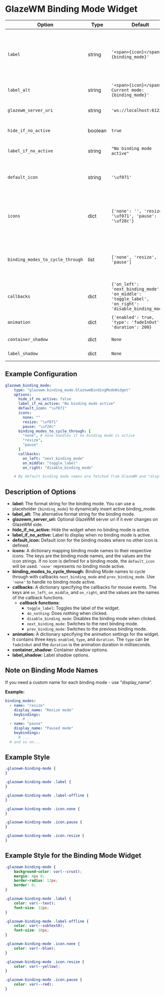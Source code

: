 # GlazeWM Binding Mode Widget

| Option           | Type     | Default                        | Description                                                                 |
|------------------|----------|--------------------------------|-----------------------------------------------------------------------------|
| `label`             | string  | `'<span>{icon}</span> {binding_mode}'` | The format string for the binding mode. You can use a placeholder `{binding_mode}` to dynamically insert active binding_mode. |
| `label_alt`         | string  | `'<span>{icon}</span> Current mode: {binding_mode}'` | The alternative format string for the binding mode. |
| `glazewm_server_uri` | string | `'ws://localhost:6123'` | Optional GlazeWM server uri. |
| `hide_if_no_active` | boolean  | `true` | Hide the widget when no binding mode is active. |
| `label_if_no_active` | string | `"No binding mode active"` | Label to display when no binding mode is active. |
| `default_icon` | string | `'\uf071'` | Default icon for the binding modes where no other icon is specified. |
| `icons` | dict | `{'none': '', 'resize': '\uf071', 'pause': '\uf28c'}` | Specified icons for each Binding Mode; if a binding mode is not specified then the `default_icon` will be used. |
| `binding_modes_to_cycle_through` | list | `['none', 'resize', 'pause']` | Binding Mode names to cycle through with callbacks `next_binding_mode` and `prev_binding_mode` |
| `callbacks` | dict | `{'on_left': 'next_binding_mode', 'on_middle': 'toggle_label', 'on_right': 'disable_binding_mode'}` | Callbacks for mouse events on the widget. |
| `animation` | dict | `{'enabled': true, 'type': 'fadeInOut', 'duration': 200}` | Animation settings for the widget. |
| `container_shadow` | dict   | `None` | Container shadow options. |
| `label_shadow` | dict | `None` | Label shadow options. |

## Example Configuration

```yaml
glazewm_binding_mode:
    type: "glazewm.binding_mode.GlazewmBindingModeWidget"
    options:
      hide_if_no_active: false
      label_if_no_active: "No binding mode active"
      default_icon: "\uf071"
      icons: 
        none: ""
        resize: "\uf071"
        pause: "\uf28c"
      binding_modes_to_cycle_through: [
        "none", # none handles if no binding mode is active
        "resize",
        "pause"
      ]
      callbacks:
        on_left: "next_binding_mode"
        on_middle: "toggle_label"
        on_right: "disable_binding_mode"

    # By default binding mode names are fetched from GlazeWM and "display_name" option takes priority over "name".
```

## Description of Options
- **label:** The format string for the binding mode. You can use a placeholder `{binding_mode}` to dynamically insert active binding_mode.
- **label_alt:** The alternative format string for the binding mode.
- **glazewm_server_uri:** Optional GlazeWM server uri if it ever changes on GlazeWM side.
- **hide_if_no_active:** Hide the widget when no binding mode is active.
- **label_if_no_active:** Label to display when no binding mode is active.
- **default_icon:** Default icon for the binding modes where no other icon is defined.
- **icons:** A dictionary mapping binding mode names to their respective icons. The keys are the binding mode names, and the values are the icon strings. If no icon is defined for a binding mode, the `default_icon` will be used. `'none'` represents no binding mode active.
- **binding_modes_to_cycle_through:** Binding Mode names to cycle through with callbacks `next_binding_mode` and `prev_binding_mode`. Use `'none'` to handle no binding mode active.
- **callbacks:** A dictionary specifying the callbacks for mouse events. The keys are `on_left`, `on_middle`, and `on_right`, and the values are the names of the callback functions.
  - **callback functions**:
    - `toggle_label`: Toggles the label of the widget.
    - `do_nothing`: Does nothing when clicked.
    - `disable_binding_mode`: Disables the binding mode when clicked.
    - `next_binding_mode`: Switches to the next binding mode.
    - `prev_binding_mode`: Switches to the previous binding mode.
- **animation:** A dictionary specifying the animation settings for the widget. It contains three keys: `enabled`, `type`, and `duration`. The `type` can be `fadeInOut` and the `duration` is the animation duration in milliseconds.
- **container_shadow:** Container shadow options.
- **label_shadow:** Label shadow options.

## Note on Binding Mode Names
If you need a custom name for each binding mode - use "display_name".

**Example:**

```yaml
binding_modes:
  - name: "resize"
    display_name: "Resize mode"
    keybindings:
        # ...
  - name: "pause"
    display_name: "Paused mode"
    keybindings:
      # ...
  # and so on...
```

## Example Style
```css
.glazewm-binding-mode {
}

.glazewm-binding-mode .label {
}

.glazewm-binding-mode .label-offline {
}

.glazewm-binding-mode .icon.none {
}

.glazewm-binding-mode .icon.pause {
}

.glazewm-binding-mode .icon.resize {
}
```

## Example Style for the Binding Mode Widget

```css
.glazewm-binding-mode {
    background-color: var(--crust);
    margin: 4px 0;
    border-radius: 12px;
    border: 0;
}

.glazewm-binding-mode .label {
    color: var(--text);
    font-size: 12px;
}

.glazewm-binding-mode .label-offline {
    color: var(--subtext0);
    font-size: 10px;
}

.glazewm-binding-mode .icon.none {
    color: var(--blue);
}

.glazewm-binding-mode .icon.resize {
    color: var(--yellow);
}

.glazewm-binding-mode .icon.pause {
    color: var(--red);
}
```